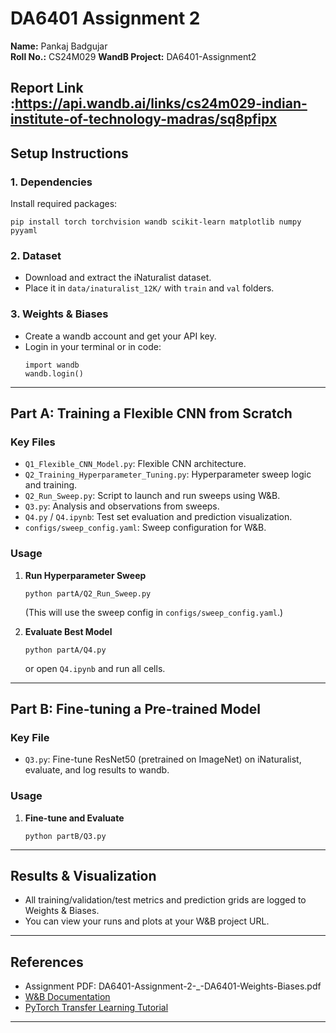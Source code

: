 # DA6401 Assignment 2

**Name:** Pankaj Badgujar  
**Roll No.:** CS24M029
**WandB Project:** DA6401-Assignment2


Report Link :https://api.wandb.ai/links/cs24m029-indian-institute-of-technology-madras/sq8pfipx
---


## Setup Instructions

### 1. Dependencies

Install required packages:
```
pip install torch torchvision wandb scikit-learn matplotlib numpy pyyaml
```

### 2. Dataset

- Download and extract the iNaturalist dataset.
- Place it in `data/inaturalist_12K/` with `train` and `val` folders.

### 3. Weights & Biases

- Create a wandb account and get your API key.
- Login in your terminal or in code:
  ```
  import wandb
  wandb.login()
  ```

---

## Part A: Training a Flexible CNN from Scratch

### Key Files

- `Q1_Flexible_CNN_Model.py`: Flexible CNN architecture.
- `Q2_Training_Hyperparameter_Tuning.py`: Hyperparameter sweep logic and training.
- `Q2_Run_Sweep.py`: Script to launch and run sweeps using W&B.
- `Q3.py`: Analysis and observations from sweeps.
- `Q4.py` / `Q4.ipynb`: Test set evaluation and prediction visualization.
- `configs/sweep_config.yaml`: Sweep configuration for W&B.

### Usage

1. **Run Hyperparameter Sweep**
   ```
   python partA/Q2_Run_Sweep.py
   ```
   (This will use the sweep config in `configs/sweep_config.yaml`.)

2. **Evaluate Best Model**
   ```
   python partA/Q4.py
   ```
   or open `Q4.ipynb` and run all cells.

---

## Part B: Fine-tuning a Pre-trained Model

### Key File

- `Q3.py`: Fine-tune ResNet50 (pretrained on ImageNet) on iNaturalist, evaluate, and log results to wandb.

### Usage

1. **Fine-tune and Evaluate**
   ```
   python partB/Q3.py
   ```

---

## Results & Visualization

- All training/validation/test metrics and prediction grids are logged to Weights & Biases.
- You can view your runs and plots at your W&B project URL.

---



## References

- Assignment PDF: DA6401-Assignment-2-_-DA6401-Weights-Biases.pdf
- [W&B Documentation](https://docs.wandb.ai/)
- [PyTorch Transfer Learning Tutorial](https://pytorch.org/tutorials/beginner/transfer_learning_tutorial.html)

---




